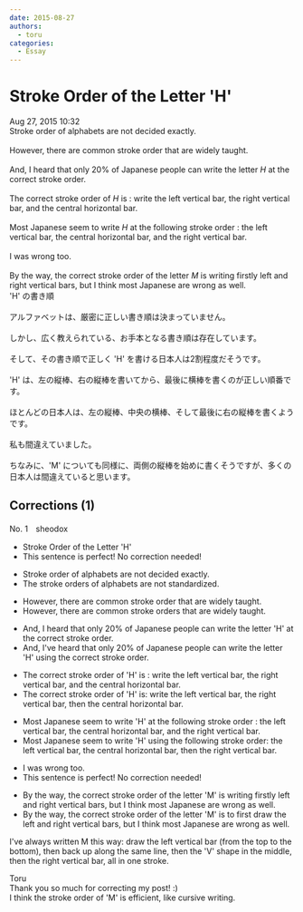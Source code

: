 ```yaml
---
date: 2015-08-27
authors:
  - toru
categories:
  - Essay
---
```


<h1 id="subject_show">Stroke Order of the Letter 'H'</h1>
<div class="date">Aug 27, 2015 10:32</div>
<div id="post"><div id="body_show_ori">
Stroke order of alphabets are not decided exactly.<br/><br/>However, there are common stroke order that are widely taught.<br/><br/>And, I heard that only 20% of Japanese people can write the letter <em>H</em> at the correct stroke order.<br/><br/>The correct stroke order of <em>H</em> is : write the left vertical bar, the right vertical bar, and the central horizontal bar.<br/><br/>Most Japanese seem to write <em>H</em> at the following stroke order : the left vertical bar, the central horizontal bar, and the right vertical bar.<br/><br/>I was wrong too.<br/><br/>By the way, the correct stroke order of the letter <em>M</em> is writing firstly left and right vertical bars, but I think most Japanese are wrong as well.
</div></div>

<!-- more -->

<div id="post_ja"><div id="body_show_mo">
'H' の書き順<br/><br/>アルファベットは、厳密に正しい書き順は決まっていません。<br/><br/>しかし、広く教えられている、お手本となる書き順は存在しています。<br/><br/>そして、その書き順で正しく 'H' を書ける日本人は2割程度だそうです。<br/><br/>'H' は、左の縦棒、右の縦棒を書いてから、最後に横棒を書くのが正しい順番です。<br/><br/>ほとんどの日本人は、左の縦棒、中央の横棒、そして最後に右の縦棒を書くようです。<br/><br/>私も間違えていました。<br/><br/>ちなみに、'M' についても同様に、両側の縦棒を始めに書くそうですが、多くの日本人は間違えていると思います。
</div></div>

## Corrections (1)
<div id="block"><div class="first_name"> No. 1　<span class="just_name">sheodox</span></div><div id="block2">
<ul class="correction_field">
<li class="incorrect">Stroke Order of the Letter 'H'</li>
<li class="corrected perfect">This sentence is perfect! No correction needed!</li>
</ul>
<ul class="correction_field">
<li class="incorrect">Stroke order of alphabets are not decided exactly.</li>
<li class="corrected correct">
<span class="f_blue">The s</span>troke order<span class="f_blue">s</span> of alphabets are not <span class="f_blue">standardized</span>.
</li>
</ul>
<ul class="correction_field">
<li class="incorrect">However, there are common stroke order that are widely taught.</li>
<li class="corrected correct">
However, there are common stroke order<span class="f_blue">s</span> that are widely taught.
</li>
</ul>
<ul class="correction_field">
<li class="incorrect">And, I heard that only 20% of Japanese people can write the letter 'H' at the correct stroke order.</li>
<li class="corrected correct">
And, I<span class="f_blue">'ve</span> heard that only 20% of Japanese people can write the letter 'H' <span class="f_blue">using</span> the correct stroke order.
</li>
</ul>
<ul class="correction_field">
<li class="incorrect">The correct stroke order of 'H' is : write the left vertical bar, the right vertical bar, and the central horizontal bar.</li>
<li class="corrected correct">
The correct stroke order of 'H' is: write the left vertical bar, the right vertical bar, <span class="f_blue">then</span> the central horizontal bar.
</li>
</ul>
<ul class="correction_field">
<li class="incorrect">Most Japanese seem to write 'H' at the following stroke order : the left vertical bar, the central horizontal bar, and the right vertical bar.</li>
<li class="corrected correct">
Most Japanese seem to write 'H' <span class="f_blue">using</span> the following stroke order: the left vertical bar, the central horizontal bar, <span class="f_blue">then</span> the right vertical bar.
</li>
</ul>
<ul class="correction_field">
<li class="incorrect">I was wrong too.</li>
<li class="corrected perfect">This sentence is perfect! No correction needed!</li>
</ul>
<ul class="correction_field">
<li class="incorrect">By the way, the correct stroke order of the letter 'M' is writing firstly left and right vertical bars, but I think most Japanese are wrong as well.</li>
<li class="corrected correct">
By the way, the correct stroke order of the letter 'M' is <span class="f_blue">to first draw the </span>left and right vertical bars, but I think most Japanese are wrong as well.
</li>
</ul>
<p class="comment_small">
 I've always written M this way: draw the left vertical bar (from the top to the bottom), then back up along the same line, then the 'V' shape in the middle, then the right vertical bar, all in one stroke.
</p>

</div><div class="name"><span class="just_name">Toru</span><br>
Thank you so much for correcting my post! :)<br/>I think the stroke order of 'M' is efficient, like cursive writing.
</div>
</div>
